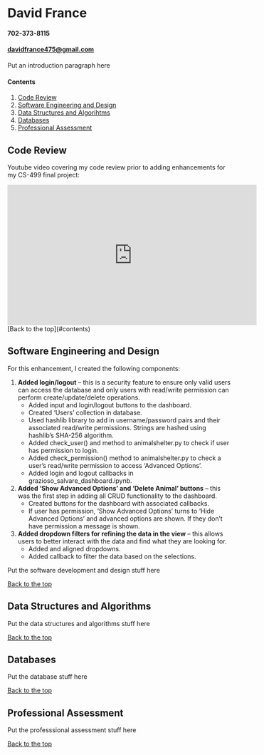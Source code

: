 # David France 
#### 702-373-8115
#### davidfrance475@gmail.com


Put an introduction paragraph here

#### Contents
1. [Code Review](#code-review)
2. [Software Engineering and Design](#software-development-and-design)
3. [Data Structures and Algorihtms](#data-structures-and-algorithms)
4. [Databases](#databases)
5. [Professional Assessment](#professional-assessment)

## Code Review 


Youtube video covering my code review prior to adding enhancements for my CS-499 final project:
<iframe width="560" height="315" src="https://www.youtube.com/embed/76tEqNTcvFA?si=nYg4x87zR1OLd5L2" title="YouTube video player" frameborder="0" allow="accelerometer; autoplay; clipboard-write; encrypted-media; gyroscope; picture-in-picture; web-share" allowfullscreen></iframe>
[Back to the top](#contents)

## Software Engineering and Design 


For this enhancement, I created the following components:
1.	**Added login/logout** – this is a security feature to ensure only valid users can access the database and only users with read/write permission can perform create/update/delete operations.   
    + Added input and login/logout buttons to the dashboard.
    + Created ‘Users’ collection in database.
    + Used hashlib library to add in username/password pairs and their associated read/write permissions. Strings are hashed using hashlib’s SHA-256 algorithm.
    + Added check_user() and method to animalshelter.py to check if user has permission to login.
    + Added check_permission() method to animalshelter.py to check a user’s read/write permission to access ‘Advanced Options’.
    + Added login and logout callbacks in grazioso_salvare_dashboard.ipynb.
2. **Added ‘Show Advanced Options’ and ‘Delete Animal’ buttons** – this was the first step in adding all CRUD functionality to the dashboard.  
    +	Created buttons for the dashboard with associated callbacks.
    + If user has permission, ‘Show Advanced Options’ turns to ‘Hide Advanced Options’ and advanced options are shown. If they don’t have permission a message is shown.
3.	**Added dropdown filters for refining the data in the view** – this allows users to better interact with the data and find what they are looking for.  
    +	Added and aligned dropdowns.
    +	Added callback to filter the data based on the selections.


Put the software development and design stuff here

[Back to the top](#contents)

## Data Structures and Algorithms


Put the data structures and algorithms stuff here

[Back to the top](#contents)

## Databases 


Put the database stuff here

[Back to the top](#contents)

## Professional Assessment 


Put the professsional assessment stuff here

[Back to the top](#contents)
